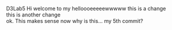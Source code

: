  D3Lab5
Hi welcome to my helloooeeeeewwwww
this is a change
<br>
this is another change
<br>
ok. This  makes sense now
why is this... my 5th commit?

